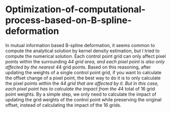 # Optimization-of-computational-process-based-on-B-spline-deformation
In mutual information based B-spline deformation, it seems common to compute the analytical solution by kernel density estimation, but I tried to compute the numerical solution. Each control point grid can only affect pixel points within the surrounding 4*4 grid area, and each pixel point is also only affected by the nearest 4*4 grid points. Based on this reasoning, after updating the weights of a single control point grid, if you want to calculate the offset change of a pixel point, the best way to do it is to only calculate the pixel points within the 4*4 grid that are affected by it. But in this case, each pixel point has to calculate the impact from the 4*4 total of 16 grid point weights. By a simple step, we only need to calculate the impact of updating the grid weights of the control point while preserving the original offset, instead of calculating the impact of the 16 grids.
